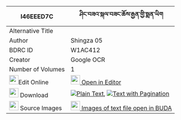 |I46EEED7C|ཤིང་བཟའ་སྐལ་བཟང་ཆོས་རྒྱན་གྱི་སྨན་ཡིག 
| --- | --- 
|Alternative Title |
|Author| Shingza 05
|BDRC ID | W1AC412
|Creator | Google OCR
|Number of Volumes| 1
|<img width="25" src="https://img.icons8.com/color/25/000000/edit-property.png">Edit Online| [<img width="25" src="https://avatars.githubusercontent.com/u/45091458?s=200&v=4"> Open in Editor](http://editor.openpecha.org/I46EEED7C)
|<img width="25" src="https://img.icons8.com/fluent/48/000000/download-2.png"/>  Download | [![](https://img.icons8.com/color/20/000000/txt.png)Plain Text](https://github.com/Openpecha/I46EEED7C/releases/download/v1/shing_za_kalzang_cho_gyen_gyi__plain_I46EEED7C.zip), [![](https://img.icons8.com/color/20/000000/txt.png)Text with Pagination](https://github.com/Openpecha/I46EEED7C/releases/download/v1/shing_za_kalzang_cho_gyen_gyi__pages_I46EEED7C.zip)
|<img width="25" src="https://img.icons8.com/plasticine/100/000000/pictures-folder.png"/>  Source Images | [<img width="25" src="https://library.bdrc.io/icons/BUDA-small.svg"> Images of text file open in BUDA](https://library.bdrc.io/show/bdr:W1AC412)